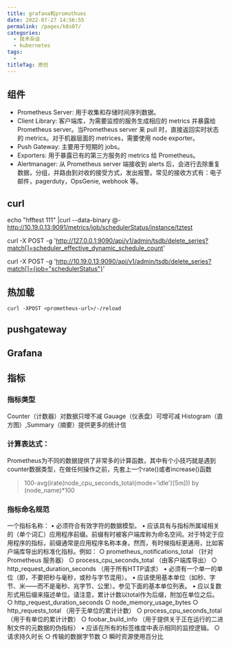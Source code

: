 ```yaml
---
title: grafana和promuthues
date: 2022-07-27 14:56:55
permalink: /pages/k8s07/
categories:
  - 技术杂谈
  - kubernetes
tags:
  - 
titleTag: 原创
---
```



## 组件
- Prometheus Server: 用于收集和存储时间序列数据。
- Client Library: 客户端库，为需要监控的服务生成相应的 metrics 并暴露给 Prometheus server。当Prometheus server 来 pull 时，直接返回实时状态的 metrics。对于机器层面的 metrices，需要使用 node exporter。
- Push Gateway: 主要用于短期的 jobs。
- Exporters: 用于暴露已有的第三方服务的 metrics 给 Prometheus。
- Alertmanager: 从 Prometheus server 端接收到 alerts 后，会进行去除重复数据，分组，并路由到对收的接受方式，发出报警。常见的接收方式有：电子邮件，pagerduty，OpsGenie, webhook 等。



## curl
echo "hfftest 111" |curl --data-binary @- http://10.19.0.13:9091/metrics/job/schedulerStatus/instance/tztest

curl -X POST -g 'http://127.0.0.1:9090/api/v1/admin/tsdb/delete_series?match[]=scheduler_effective_dynamic_schedule_count' 

 curl -X POST -g 'http://10.19.0.13:9090/api/v1/admin/tsdb/delete_series?match[]={job="schedulerStatus"}'

## 热加载
```shell
curl -XPOST <prometheus-url>/-/reload
```

## pushgateway


## Grafana


## 指标
### 指标类型
Counter（计数器）对数据只增不减
Gauage（仪表盘）可增可减
Histogram（直方图）,Summary（摘要）提供更多的统计信

### 计算表达式：
Prometheus为不同的数据提供了非常多的计算函数，其中有个小技巧就是遇到counter数据类型，在做任何操作之前，先套上一个rate()或者increase()函数

>100-avg(irate(node_cpu_seconds_total{mode='idle'}[5m])) by (node_name)*100

### 指标命名规范
一个指标名称：
	• 必须符合有效字符的数据模型。
	• 应该具有与指标所属域相关的（单个词汇）应用程序前缀。前缀有时被客户端库称为命名空间。对于特定于应用程序的指标，前缀通常是应用程序名称本身。然而，有时候指标更通用，比如客户端库导出的标准化指标。例如：
		○ prometheus_notifications_total （针对Prometheus 服务器）
		○ process_cpu_seconds_total （由客户端库导出）
		○ http_request_duration_seconds （用于所有HTTP请求）
	• 必须有一个单一的单位（即，不要把秒与毫秒，或秒与字节混用）。
	• 应该使用基本单位（如秒、字节、米——而不是毫秒、兆字节、公里）。参见下面的基本单位列表。
	• 应以复数形式用后缀来描述单位。请注意，累计计数以total作为后缀，附加在单位之后。
		○ http_request_duration_seconds
		○ node_memory_usage_bytes
		○ http_requests_total （用于无单位的累计计数）
		○ process_cpu_seconds_total （用于有单位的累计计数）
		○ foobar_build_info （用于提供关于正在运行的二进制文件的元数据的伪指标）
	• 应该在所有的标签维度中表示相同的监控逻辑。
		○ 请求持久时长
		○ 传输的数据字节数
		○ 瞬时资源使用百分比
